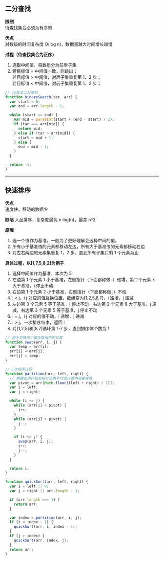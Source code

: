 ## 二分查找

**限制**  
待查找集合必须为有序的

**优点**  
对数级的时间复杂度 O(log n)，数据量越大时间增长越慢

**过程（待查找集合为正序）**

1.  选取中间值，将数组分为前后子集
2.  若目标值 = 中间值一致，则跳出；  
    若目标值 > 中间值，对后子集重复第 1、2 步；  
    若目标值 < 中间值，对前子集重复第 1、2 步；

```javascript
// js版本二分查找
function binarySearch(tar, arr) {
  var start = 0;
  var end = arr.length - 1;

  while (start <= end) {
    var mid = parseInt(start + (end - start) / 2);
    if (tar === arr[mid]) {
      return mid;
    } else if (tar > arr[mid]) {
      start = mid + 1;
    } else {
      end = mid - 1;
    }
  }

  return -1;
}
```

---

## 快速排序

**优点**  
速度快，移动的数据少

**缺陷**
人品排序，复杂度最优 n log(n)，最差 n^2

**原理**

1.  选一个值作为基准，一般为了更好理解会选择中间的值。
2.  所有小于基准值的元素都移动左边，所有大于基准值的元素都移动右边
3.  对左右两边的元素集重复 1，2 步，直到所有子集只剩 1 个元素为止

**具体过程，以[1,7,5,8,2]为例子**

1.  选择中间值作为基准，本次为 5
2.  左边第 1 个元素 1 小于基准，左侧指针（下面都称做 i）递增，第二个元素 7 大于基准，i 停止不动
3.  右边第 1 个元素 2 小于基准，右侧指针（下面都称做 j）不动
4.  i < j，i j 对应的值互换位置，数组变为[1,2,5,8,7]，i 递增，j 递减
5.  左边第 3 个元素 5 等于基准，i 停止不动。右边第 2 个元素 8 大于基准，j 递减，右边第 3 个元素 5 等于基准，j 停止不动
6.  i = j，i j 对应的值不动，i 递增，j 递减
7.  i > j，一次排序结束，返回 i
8.  对[1,2,5]和[8,7]循环第 1-7 步，直到排序体个数为 1

```javascript
// 用于交换两个值在数组中的位置
function swap(arr, i, j) {
  var temp = arr[i];
  arr[i] = arr[j];
  arr[j] = temp;
}

// 1次排序过程
function partition(arr, left, right) {
  // 根据左指针和右指针位置平均值计算中间基准值
  var pivot = arr[Math.floor((left + right) / 2)];
  var i = left;
  var j = right;

  while (i <= j) {
    while (arr[i] < pivot) {
      i++;
    }
    while (arr[j] > pivot) {
      j--;
    }

    if (i <= j) {
      swap(arr, i, j);
      i++;
      j--;
    }
  }

  return i;
}

function quickSort(arr, left, right) {
  var i = left || 0;
  var j = right || arr.length - 1;

  if (arr.length === 1) {
    return arr;
  }

  var index = partition(arr, i, j);
  if (i < index - 1) {
    quickSort(arr, i, index - 1);
  }
  if (j > index) {
    quickSort(arr, index, j);
  }
  return arr;
}
```
